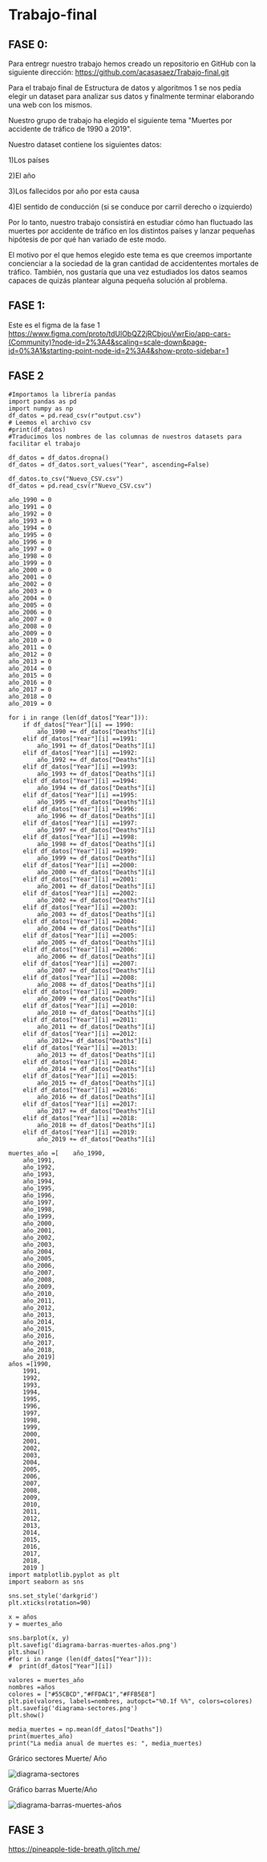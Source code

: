 # Trabajo-final

## FASE 0:

Para entregr nuestro trabajo hemos creado un repositorio en GitHub con la siguiente dirección: https://github.com/acasasaez/Trabajo-final.git

Para el trabajo final de Estructura de datos y algoritmos 1 se nos pedía elegir un dataset para analizar sus datos y finalmente terminar elaborando una web con los mismos.

Nuestro grupo de trabajo ha elegido el siguiente tema "Muertes por accidente de tráfico de 1990 a 2019". 

Nuestro dataset contiene los siguientes datos: 
  
  1)Los países
  
  2)El año 
  
  3)Los fallecidos por año por esta causa
  
  4)El sentido de conducción (si se conduce por carril derecho o izquierdo) 
 
Por lo tanto, nuestro trabajo consistirá en estudiar cómo han fluctuado las muertes por accidente de tráfico en los distintos países y lanzar pequeñas hipótesis de por qué han variado de este modo. 

El motivo por el que hemos elegido este tema es que creemos importante concienciar a la sociedad de la gran cantidad de accidententes mortales de tráfico. También, nos gustaría que una vez estudiados los datos seamos capaces de quizás plantear alguna pequeña solución al problema.


## FASE 1:
Este es el figma de la  fase 1
https://www.figma.com/proto/tdUlObQZ2jRCbjouVwrEio/app-cars-(Community)?node-id=2%3A4&scaling=scale-down&page-id=0%3A1&starting-point-node-id=2%3A4&show-proto-sidebar=1

## FASE 2
```
#Importamos la librería pandas 
import pandas as pd 
import numpy as np 
df_datos = pd.read_csv(r"output.csv") 
# Leemos el archivo csv
#print(df_datos)
#Traducimos los nombres de las columnas de nuestros datasets para facilitar el trabajo

df_datos = df_datos.dropna()
df_datos = df_datos.sort_values("Year", ascending=False)

df_datos.to_csv("Nuevo_CSV.csv")
df_datos = pd.read_csv(r"Nuevo_CSV.csv")

año_1990 = 0
año_1991 = 0
año_1992 = 0
año_1993 = 0
año_1994 = 0
año_1995 = 0
año_1996 = 0
año_1997 = 0
año_1998 = 0
año_1999 = 0
año_2000 = 0
año_2001 = 0
año_2002 = 0
año_2003 = 0
año_2004 = 0
año_2005 = 0
año_2006 = 0
año_2007 = 0
año_2008 = 0
año_2009 = 0
año_2010 = 0
año_2011 = 0
año_2012 = 0
año_2013 = 0
año_2014 = 0
año_2015 = 0
año_2016 = 0
año_2017 = 0
año_2018 = 0
año_2019 = 0

for i in range (len(df_datos["Year"])): 
    if df_datos["Year"][i] == 1990:
        año_1990 += df_datos["Deaths"][i]
    elif df_datos["Year"][i] ==1991:
        año_1991 += df_datos["Deaths"][i]
    elif df_datos["Year"][i] ==1992:
        año_1992 += df_datos["Deaths"][i]
    elif df_datos["Year"][i] ==1993:
        año_1993 += df_datos["Deaths"][i]
    elif df_datos["Year"][i] ==1994:
        año_1994 += df_datos["Deaths"][i]
    elif df_datos["Year"][i] ==1995:
        año_1995 += df_datos["Deaths"][i]
    elif df_datos["Year"][i] ==1996:
        año_1996 += df_datos["Deaths"][i]
    elif df_datos["Year"][i] ==1997:
        año_1997 += df_datos["Deaths"][i]
    elif df_datos["Year"][i] ==1998:
        año_1998 += df_datos["Deaths"][i]
    elif df_datos["Year"][i] ==1999:
        año_1999 += df_datos["Deaths"][i]
    elif df_datos["Year"][i] ==2000:
        año_2000 += df_datos["Deaths"][i]
    elif df_datos["Year"][i] ==2001:
        año_2001 += df_datos["Deaths"][i]
    elif df_datos["Year"][i] ==2002:
        año_2002 += df_datos["Deaths"][i]
    elif df_datos["Year"][i] ==2003:
        año_2003 += df_datos["Deaths"][i]
    elif df_datos["Year"][i] ==2004:
        año_2004 += df_datos["Deaths"][i]
    elif df_datos["Year"][i] ==2005:
        año_2005 += df_datos["Deaths"][i]
    elif df_datos["Year"][i] ==2006:
        año_2006 += df_datos["Deaths"][i]
    elif df_datos["Year"][i] ==2007:
        año_2007 += df_datos["Deaths"][i]
    elif df_datos["Year"][i] ==2008:
        año_2008 += df_datos["Deaths"][i]
    elif df_datos["Year"][i] ==2009:
        año_2009 += df_datos["Deaths"][i]
    elif df_datos["Year"][i] ==2010:
        año_2010 += df_datos["Deaths"][i]
    elif df_datos["Year"][i] ==2011:
        año_2011 += df_datos["Deaths"][i]
    elif df_datos["Year"][i] ==2012:
        año_2012+= df_datos["Deaths"][i]
    elif df_datos["Year"][i] ==2013:
        año_2013 += df_datos["Deaths"][i]
    elif df_datos["Year"][i] ==2014:
        año_2014 += df_datos["Deaths"][i]
    elif df_datos["Year"][i] ==2015:
        año_2015 += df_datos["Deaths"][i]
    elif df_datos["Year"][i] ==2016:
        año_2016 += df_datos["Deaths"][i]
    elif df_datos["Year"][i] ==2017:
        año_2017 += df_datos["Deaths"][i]
    elif df_datos["Year"][i] ==2018:
        año_2018 += df_datos["Deaths"][i]
    elif df_datos["Year"][i] ==2019:
        año_2019 += df_datos["Deaths"][i]

muertes_año =[    año_1990,
    año_1991,
    año_1992,
    año_1993,
    año_1994,
    año_1995,
    año_1996,
    año_1997,
    año_1998,
    año_1999,
    año_2000,
    año_2001,
    año_2002,
    año_2003,
    año_2004,
    año_2005,
    año_2006,
    año_2007,
    año_2008,
    año_2009,
    año_2010,
    año_2011,
    año_2012,
    año_2013,
    año_2014,
    año_2015,
    año_2016,
    año_2017,
    año_2018,
    año_2019]
años =[1990,
    1991, 
    1992, 
    1993, 
    1994, 
    1995, 
    1996, 
    1997, 
    1998, 
    1999, 
    2000, 
    2001, 
    2002, 
    2003, 
    2004, 
    2005, 
    2006, 
    2007, 
    2008, 
    2009, 
    2010, 
    2011, 
    2012, 
    2013, 
    2014, 
    2015, 
    2016, 
    2017, 
    2018, 
    2019 ]
import matplotlib.pyplot as plt
import seaborn as sns

sns.set_style('darkgrid')
plt.xticks(rotation=90)

x = años
y = muertes_año

sns.barplot(x, y)
plt.savefig('diagrama-barras-muertes-años.png')
plt.show()
#for i in range (len(df_datos["Year"])):
#  print(df_datos["Year"][i])

valores = muertes_año
nombres =años
colores = ["#55CBCD","#FFDAC1","#FFB5E8"]
plt.pie(valores, labels=nombres, autopct="%0.1f %%", colors=colores)
plt.savefig('diagrama-sectores.png')
plt.show()

media_muertes = np.mean(df_datos["Deaths"])
print(muertes_año)
print("La media anual de muertes es: ", media_muertes)

```
Grárico sectores Muerte/ Año

![diagrama-sectores](https://user-images.githubusercontent.com/91721826/168242713-6b620b8a-2fe7-47c2-83ec-375e9a0129cf.png)

Gráfico barras Muerte/Año

![diagrama-barras-muertes-años](https://user-images.githubusercontent.com/91721826/168242822-8fac4410-aab9-4fd1-943b-dd106ff3e4b1.png)


## FASE 3
https://pineapple-tide-breath.glitch.me/
